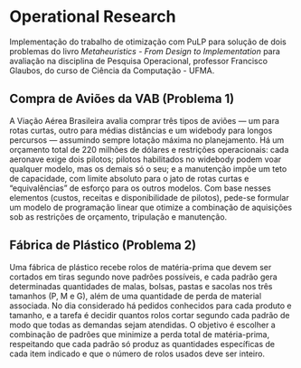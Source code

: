 # Operational Research
Implementação do trabalho de otimização com PuLP para solução de dois problemas do livro *Metaheuristics - From Design to Implementation* para avaliação na disciplina de Pesquisa Operacional, professor Francisco Glaubos, do curso de Ciência da Computação - UFMA.

## Compra de Aviões da VAB (Problema 1)
A Viação Aérea Brasileira avalia comprar três tipos de aviões — um para rotas curtas, outro para médias distâncias e um widebody para longos percursos — assumindo sempre lotação máxima no planejamento. Há um orçamento total de 220 milhões de dólares e restrições operacionais: cada aeronave exige dois pilotos; pilotos habilitados no widebody podem voar qualquer modelo, mas os demais só o seu; e a manutenção impõe um teto de capacidade, com limite absoluto para o jato de rotas curtas e “equivalências” de esforço para os outros modelos. Com base nesses elementos (custos, receitas e disponibilidade de pilotos), pede-se formular um modelo de programação linear que otimize a combinação de aquisições sob as restrições de orçamento, tripulação e manutenção.

## Fábrica de Plástico (Problema 2)
Uma fábrica de plástico recebe rolos de matéria-prima que devem ser cortados em tiras segundo nove padrões possíveis, e cada padrão gera determinadas quantidades de malas, bolsas, pastas e sacolas nos três tamanhos (P, M e G), além de uma quantidade de perda de material associada. No dia considerado há pedidos conhecidos para cada produto e tamanho, e a tarefa é decidir quantos rolos cortar segundo cada padrão de modo que todas as demandas sejam atendidas. O objetivo é escolher a combinação de padrões que minimize a perda total de matéria-prima, respeitando que cada padrão só produz as quantidades específicas de cada item indicado e que o número de rolos usados deve ser inteiro.
